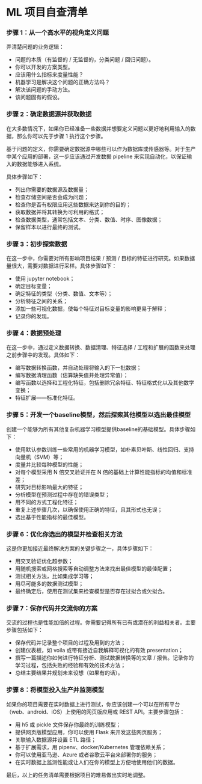 # ML 项目自查清单
### 步骤 1：从一个高水平的视角定义问题

弄清楚问题的业务逻辑：

* 问题的本质（有监督的 / 无监督的，分类问题 / 回归问题）。
* 你可以开发的方案类型。
* 应该用什么指标来度量性能？
* 机器学习是解决这个问题的正确方法吗？
* 解决该问题的手动方法。
* 该问题固有的假设。

### 步骤 2：确定数据源并获取数据

在大多数情况下，如果你已经准备一些数据并想要定义问题以更好地利用输入的数据，那么你可以先于步骤 1 执行这个步骤。

基于问题的定义，你需要确定数据源中哪些可以作为数据库或传感器等。对于生产中某个应用的部署，这一步应该通过开发数据 pipeline 来实现自动化，以保证输入的数据能够进入系统。

具体步骤如下：

* 列出你需要的数据源及数据量；
* 检查存储空间是否会成为问题；
* 检查你是否有权限应用这些数据来达到你的目的；
* 获取数据并将其转换为可利用的格式；
* 检查数据类型，通常包括文本、分类、数值、时序、图像数据；
* 保留样本以进行最终的测试。

### 步骤 3：初步探索数据

在这一步中，你需要对所有影响项目结果 / 预测 / 目标的特征进行研究。如果数据量很大，需要对数据进行采样。具体步骤如下：

* 使用 jupyter notebook；
* 确定目标变量；
* 确定特征的类型（分类、数值、文本等）；
* 分析特征之间的关系；
* 添加一些可视化数据，使每个特征对目标变量的影响更易于解释；
* 记录你的发现。

### 步骤 4：数据预处理

在这一步中，通过定义数据转换、数据清理、特征选择 / 工程和扩展的函数来处理之前步骤中的发现。具体如下：

* 编写数据转换函数，并自动处理将输入的下一批数据；
* 编写数据清理函数（估算缺失值并处理异常值）；
* 编写函数以选择和工程化特征，包括删除冗余特征、特征格式化以及其他数学变换；
* 特征扩展——标准化特征。

### 步骤 5：开发一个baseline模型，然后探索其他模型以选出最佳模型

创建一个能够为所有其他复杂机器学习模型提供baseline的基础模型。具体步骤如下：

* 使用默认参数训练一些常用的机器学习模型，如朴素贝叶斯、线性回归、支持向量机（SVM）等；
* 度量并比较每种模型的性能；
* 对每个模型采用 N 倍交叉验证并在 N 倍的基础上计算性能指标的均值和标准差；
* 研究对目标影响最大的特征；
* 分析模型在预测过程中存在的错误类型；
* 用不同的方式工程化特征；
* 重复上述步骤几次，以确保使用正确的特征，且其形式也无误；
* 选出基于性能指标的最佳模型。

### 步骤 6：优化你选出的模型并检查相关方法

这是你更加接近最终解决方案的关键步骤之一，具体步骤如下：

* 用交叉验证优化超参数；
* 用随机搜索或网格搜索等自动调整方法来找出最佳模型的最佳配置；
* 测试相关方法，比如集成学习等；
* 用尽可能多的数据测试模型；
* 最终确定后，使用在测试集来检查模型是否存在过拟合或欠拟合。

### 步骤 7：保存代码并交流你的方案

交流的过程也是性能加倍的过程。你需要记得所有已有或潜在的利益相关者。主要步骤包括如下：

* 保存代码并记录整个项目的过程及用到的方法；
* 创建仪表板，如 voila 或带有接近自我解释可视化的有效 presentation；
* 撰写一篇描述你如何进行特征分析、测试数据转换等的文章 / 报告。记录你的学习过程，包括失败的经验和有效的技术方法；
* 总结主要结果并规划未来设想（如果有的话）。

### 步骤 8：将模型投入生产并监测模型

如果你的项目需要在实时数据上进行测试，你应该创建一个可以在所有平台（web、android、iOS）上使用的网页版应用或 REST API。主要步骤包括：

* 用 h5 或 pickle 文件保存你最终的训练模型；
* 提供网页版模型应用，你可以使用 Flask 来开发这些网页服务；
* 关联输入数据源并设置 ETL 路径；
* 基于扩展需求，用 pipenv、docker/Kubernetes 管理依赖关系；
* 你可以使用亚马逊、Azure 或者谷歌云平台来部署你的服务；
* 在实时数据上监测性能或让人们在你的模型上方便地使用他们的数据。

最后，以上的任务清单需要根据项目的难易做出实时地调整。
